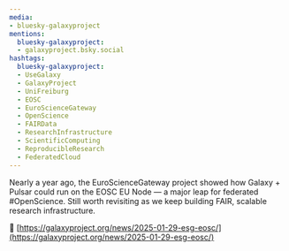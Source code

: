 ```yaml
---
media:
- bluesky-galaxyproject
mentions:
  bluesky-galaxyproject:
  - galaxyproject.bsky.social
hashtags:
  bluesky-galaxyproject:
  - UseGalaxy
  - GalaxyProject
  - UniFreiburg
  - EOSC
  - EuroScienceGateway
  - OpenScience
  - FAIRData
  - ResearchInfrastructure
  - ScientificComputing
  - ReproducibleResearch
  - FederatedCloud
---
```

Nearly a year ago, the EuroScienceGateway project showed how Galaxy + Pulsar could run on the EOSC EU Node — a major leap for federated #OpenScience. Still worth revisiting as we keep building FAIR, scalable research infrastructure.

🔗 [https://galaxyproject.org/news/2025-01-29-esg-eosc/](https://galaxyproject.org/news/2025-01-29-esg-eosc/)